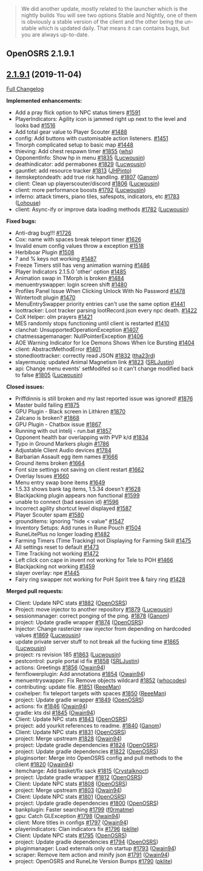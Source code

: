 >We did another update, mostly related to the launcher which is the nightly builds
>You will see two options Stable and Nightly, one of them is obviously a stable version of the client and the other being the un-stable which is updated daily. 
>That means it can contains bugs, but you are always up-to-date.


## OpenOSRS 2.1.9.1
## [2.1.9.1](https://github.com/open-osrs/runelite/tree/2.1.9.1) (2019-11-04)

[Full Changelog](https://github.com/open-osrs/runelite/compare/41681f94a54e0d42399aa633cb70a0e69b0cf7d7...2.1.9.1)

**Implemented enhancements:**

- Add a pray flick option to NPC status timers [\#1591](https://github.com/open-osrs/runelite/issues/1591)
- PlayerIndicators: Agility icon is jammed right up next to the level and looks bad [\#1516](https://github.com/open-osrs/runelite/issues/1516)
- Add total gear value to Player Scouter [\#1488](https://github.com/open-osrs/runelite/issues/1488)
- config: Add buttons with customisable action listeners. [\#1451](https://github.com/open-osrs/runelite/issues/1451)
- Tmorph complicated setup to basic map [\#1448](https://github.com/open-osrs/runelite/issues/1448)
- thieving: Add chest respawn timer [\#1855](https://github.com/open-osrs/runelite/pull/1855) ([whs](https://github.com/whs))
- OpponentInfo: Show hp in menu [\#1835](https://github.com/open-osrs/runelite/pull/1835) ([Lucwousin](https://github.com/Lucwousin))
- deathindicator: add permabones [\#1829](https://github.com/open-osrs/runelite/pull/1829) ([Lucwousin](https://github.com/Lucwousin))
- gauntlet: add resource tracker [\#1813](https://github.com/open-osrs/runelite/pull/1813) ([JHPinto](https://github.com/JHPinto))
- itemskeptondeath: add true risk handling. [\#1807](https://github.com/open-osrs/runelite/pull/1807) ([Ganom](https://github.com/Ganom))
- client: Clean up playerscouter/discord [\#1806](https://github.com/open-osrs/runelite/pull/1806) ([Lucwousin](https://github.com/Lucwousin))
- client: more performance boosts [\#1792](https://github.com/open-osrs/runelite/pull/1792) ([Lucwousin](https://github.com/Lucwousin))
- inferno: attack timers, piano tiles, safespots, indicators, etc [\#1783](https://github.com/open-osrs/runelite/pull/1783) ([Lohouse](https://github.com/Lohouse))
- client: Async-ify or improve data loading methods [\#1782](https://github.com/open-osrs/runelite/pull/1782) ([Lucwousin](https://github.com/Lucwousin))

**Fixed bugs:**

- Anti-drag bug!!! [\#1726](https://github.com/open-osrs/runelite/issues/1726)
- Cox: name with spaces break teleport timer [\#1626](https://github.com/open-osrs/runelite/issues/1626)
- Invalid enum config values throw a exception [\#1518](https://github.com/open-osrs/runelite/issues/1518)
- Herbiboar Plugin [\#1508](https://github.com/open-osrs/runelite/issues/1508)
- ? and % keys not working [\#1487](https://github.com/open-osrs/runelite/issues/1487)
- Freeze Timers still has veng animation warning [\#1486](https://github.com/open-osrs/runelite/issues/1486)
- Player Indicators 2.1.5.0 'other' option [\#1485](https://github.com/open-osrs/runelite/issues/1485)
- Animation swap in TMorph is broken [\#1484](https://github.com/open-osrs/runelite/issues/1484)
- menuentryswapper: login screen shift [\#1480](https://github.com/open-osrs/runelite/issues/1480)
- Profiles Panel Issue When Clicking Unlock With No Password [\#1478](https://github.com/open-osrs/runelite/issues/1478)
- Wintertodt plugin  [\#1470](https://github.com/open-osrs/runelite/issues/1470)
- MenuEntrySwapper priority entries can't use the same option [\#1441](https://github.com/open-osrs/runelite/issues/1441)
- loottracker: Loot tracker parsing lootRecord.json every npc death. [\#1422](https://github.com/open-osrs/runelite/issues/1422)
- CoX Helper: olm prayers [\#1421](https://github.com/open-osrs/runelite/issues/1421)
- MES randomly stops functioning until client is restarted [\#1410](https://github.com/open-osrs/runelite/issues/1410)
- clanchat: UnsupportedOperationException [\#1407](https://github.com/open-osrs/runelite/issues/1407)
- chatmessagemanager: NullPointerException [\#1406](https://github.com/open-osrs/runelite/issues/1406)
- AOE Warning Indicator for Ice Demons Shows When Ice Bursting [\#1404](https://github.com/open-osrs/runelite/issues/1404)
- client: AbstractMethodError [\#1401](https://github.com/open-osrs/runelite/issues/1401)
- stonedloottracker: correctly read JSON [\#1832](https://github.com/open-osrs/runelite/pull/1832) ([tha23rd](https://github.com/tha23rd))
- slayermusiq: updated Animal Magnetism link [\#1823](https://github.com/open-osrs/runelite/pull/1823) ([SRLJustin](https://github.com/SRLJustin))
- api: Change menu events' setModifed so it can't change modified back to false [\#1805](https://github.com/open-osrs/runelite/pull/1805) ([Lucwousin](https://github.com/Lucwousin))

**Closed issues:**

- Priffdinnis is still broken and my last reported issue was ignored! [\#1876](https://github.com/open-osrs/runelite/issues/1876)
- Master build failing [\#1875](https://github.com/open-osrs/runelite/issues/1875)
- GPU Plugin - Black screen in Lithkren [\#1870](https://github.com/open-osrs/runelite/issues/1870)
- Zalcano is broken? [\#1868](https://github.com/open-osrs/runelite/issues/1868)
- GPU Plugin - Chatbox issue [\#1867](https://github.com/open-osrs/runelite/issues/1867)
- Running with out intelij - run.bat [\#1857](https://github.com/open-osrs/runelite/issues/1857)
- Opponent health bar overlapping with PVP k/d  [\#1834](https://github.com/open-osrs/runelite/issues/1834)
- Typo in Ground Markers plugin [\#1786](https://github.com/open-osrs/runelite/issues/1786)
- Adjustable Client Audio devices [\#1784](https://github.com/open-osrs/runelite/issues/1784)
- Barbarian Assault egg item names [\#1666](https://github.com/open-osrs/runelite/issues/1666)
- Ground items broken [\#1664](https://github.com/open-osrs/runelite/issues/1664)
- Font size settings not saving on client restart [\#1662](https://github.com/open-osrs/runelite/issues/1662)
- Overlay Issues [\#1660](https://github.com/open-osrs/runelite/issues/1660)
- Menu entry swap bone items [\#1649](https://github.com/open-osrs/runelite/issues/1649)
- 1.5.33 shows bank tag items, 1.5.34 doesn't [\#1628](https://github.com/open-osrs/runelite/issues/1628)
- Blackjacking plugin appears non functional [\#1599](https://github.com/open-osrs/runelite/issues/1599)
- unable to connect \(bad session id\) [\#1596](https://github.com/open-osrs/runelite/issues/1596)
- Incorrect agility shortcut level displayed  [\#1587](https://github.com/open-osrs/runelite/issues/1587)
- Player Scouter spam [\#1580](https://github.com/open-osrs/runelite/issues/1580)
- grounditems: ignoring "hide \< value" [\#1547](https://github.com/open-osrs/runelite/issues/1547)
- Inventory Setups: Add runes in Rune Pouch [\#1504](https://github.com/open-osrs/runelite/issues/1504)
- RuneLitePlus no longer loading [\#1482](https://github.com/open-osrs/runelite/issues/1482)
- Farming Timers \(Time Tracking\) not Displaying for Farming Skill [\#1475](https://github.com/open-osrs/runelite/issues/1475)
- All settings reset to default [\#1473](https://github.com/open-osrs/runelite/issues/1473)
- Time Tracking not working [\#1472](https://github.com/open-osrs/runelite/issues/1472)
- Left click con cape in invent not working for Tele to POH [\#1466](https://github.com/open-osrs/runelite/issues/1466)
- Blackjacking not working [\#1459](https://github.com/open-osrs/runelite/issues/1459)
- slayer overlay: npe [\#1445](https://github.com/open-osrs/runelite/issues/1445)
- Fairy ring swapper not working for PoH Spirit tree & fairy ring [\#1428](https://github.com/open-osrs/runelite/issues/1428)

**Merged pull requests:**

- Client: Update NPC stats [\#1882](https://github.com/open-osrs/runelite/pull/1882) ([OpenOSRS](https://github.com/OpenOSRS))
- Project: move injector to another repository [\#1879](https://github.com/open-osrs/runelite/pull/1879) ([Lucwousin](https://github.com/Lucwousin))
- sessionmanager: correct ponging of the ping. [\#1878](https://github.com/open-osrs/runelite/pull/1878) ([Ganom](https://github.com/Ganom))
- project: Update gradle wrapper [\#1874](https://github.com/open-osrs/runelite/pull/1874) ([OpenOSRS](https://github.com/OpenOSRS))
- Injector: Change rasterizer raw injector from depending on hardcoded values [\#1869](https://github.com/open-osrs/runelite/pull/1869) ([Lucwousin](https://github.com/Lucwousin))
- update private server stuff to not break all the fucking time [\#1865](https://github.com/open-osrs/runelite/pull/1865) ([Lucwousin](https://github.com/Lucwousin))
- project: rs revision 185 [\#1863](https://github.com/open-osrs/runelite/pull/1863) ([Lucwousin](https://github.com/Lucwousin))
- pestcontrol: purple portal id fix [\#1858](https://github.com/open-osrs/runelite/pull/1858) ([SRLJustin](https://github.com/SRLJustin))
- actions: Greetings [\#1856](https://github.com/open-osrs/runelite/pull/1856) ([Owain94](https://github.com/Owain94))
- fernflowerplugin: Add annotations [\#1854](https://github.com/open-osrs/runelite/pull/1854) ([Owain94](https://github.com/Owain94))
- menuentryswapper: Fix Remove objects wildcard [\#1852](https://github.com/open-osrs/runelite/pull/1852) ([whocodes](https://github.com/whocodes))
- contributing: update file. [\#1851](https://github.com/open-osrs/runelite/pull/1851) ([ReeeMan](https://github.com/ReeeMan))
- coxhelper: fix teleport targets with spaces [\#1850](https://github.com/open-osrs/runelite/pull/1850) ([ReeeMan](https://github.com/ReeeMan))
- project: Update gradle wrapper [\#1849](https://github.com/open-osrs/runelite/pull/1849) ([OpenOSRS](https://github.com/OpenOSRS))
- actions: fix [\#1846](https://github.com/open-osrs/runelite/pull/1846) ([Owain94](https://github.com/Owain94))
- gradle: kts dsl [\#1845](https://github.com/open-osrs/runelite/pull/1845) ([Owain94](https://github.com/Owain94))
- Client: Update NPC stats [\#1843](https://github.com/open-osrs/runelite/pull/1843) ([OpenOSRS](https://github.com/OpenOSRS))
- project: add yourkit references to readme. [\#1840](https://github.com/open-osrs/runelite/pull/1840) ([Ganom](https://github.com/Ganom))
- Client: Update NPC stats [\#1831](https://github.com/open-osrs/runelite/pull/1831) ([OpenOSRS](https://github.com/OpenOSRS))
- project: Merge upstream [\#1828](https://github.com/open-osrs/runelite/pull/1828) ([Owain94](https://github.com/Owain94))
- project: Update gradle dependencies [\#1824](https://github.com/open-osrs/runelite/pull/1824) ([OpenOSRS](https://github.com/OpenOSRS))
- project: Update gradle dependencies [\#1822](https://github.com/open-osrs/runelite/pull/1822) ([OpenOSRS](https://github.com/OpenOSRS))
- pluginsorter: Merge into OpenOSRS config and pull methods to the client [\#1820](https://github.com/open-osrs/runelite/pull/1820) ([Owain94](https://github.com/Owain94))
- itemcharge: Add basket/fix sack [\#1815](https://github.com/open-osrs/runelite/pull/1815) ([Crystalknoct](https://github.com/Crystalknoct))
- project: Update gradle wrapper [\#1812](https://github.com/open-osrs/runelite/pull/1812) ([OpenOSRS](https://github.com/OpenOSRS))
- Client: Update NPC stats [\#1808](https://github.com/open-osrs/runelite/pull/1808) ([OpenOSRS](https://github.com/OpenOSRS))
- project: Merge upstream [\#1803](https://github.com/open-osrs/runelite/pull/1803) ([Owain94](https://github.com/Owain94))
- Client: Update NPC stats [\#1801](https://github.com/open-osrs/runelite/pull/1801) ([OpenOSRS](https://github.com/OpenOSRS))
- project: Update gradle dependencies [\#1800](https://github.com/open-osrs/runelite/pull/1800) ([OpenOSRS](https://github.com/OpenOSRS))
- bankplugin: Faster searching [\#1799](https://github.com/open-osrs/runelite/pull/1799) ([f0rmatme](https://github.com/f0rmatme))
- gpu: Catch GLException [\#1798](https://github.com/open-osrs/runelite/pull/1798) ([Owain94](https://github.com/Owain94))
- client: More titles in configs [\#1797](https://github.com/open-osrs/runelite/pull/1797) ([Owain94](https://github.com/Owain94))
- playerindicators: Clan indicators fix [\#1796](https://github.com/open-osrs/runelite/pull/1796) ([pklite](https://github.com/pklite))
- Client: Update NPC stats [\#1795](https://github.com/open-osrs/runelite/pull/1795) ([OpenOSRS](https://github.com/OpenOSRS))
- project: Update gradle dependencies [\#1794](https://github.com/open-osrs/runelite/pull/1794) ([OpenOSRS](https://github.com/OpenOSRS))
- pluginmanager: Load externals only on startup [\#1793](https://github.com/open-osrs/runelite/pull/1793) ([Owain94](https://github.com/Owain94))
- scraper: Remove item action and minify json [\#1791](https://github.com/open-osrs/runelite/pull/1791) ([Owain94](https://github.com/Owain94))
- project: OpenOSRS and RuneLite Version Bumps [\#1790](https://github.com/open-osrs/runelite/pull/1790) ([pklite](https://github.com/pklite))
